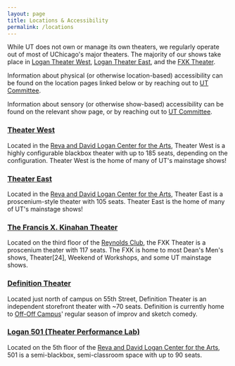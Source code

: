 ```yaml
---
layout: page
title: Locations & Accessibility
permalink: /locations
---
```


While UT does not own or manage its own theaters, we regularly operate out of most of UChicago's major theaters. The majority of our shows take place in [Logan Theater West](/locations/west), [Logan Theater East](/locations/east), and the [FXK Theater](/locations/fxk).

Information about physical (or otherwise location-based) accessibility can be found on the location pages linked below or by reaching out to [UT Committee](mailto:ut-committee@uchicago.edu).

Information about sensory (or otherwise show-based) accessibility can be found on the relevant show page, or by reaching out to [UT Committee](mailto:ut-committee@uchicago.edu).

### **[Theater West](/locations/west)**

Located in the [Reva and David Logan Center for the Arts](https://www.logancenter.uchicago.edu/), Theater West is a highly configurable blackbox theater with up to 185 seats, depending on the configuration. Theater West is the home of many of UT's mainstage shows!

### **[Theater East](/locations/east)**

Located in the [Reva and David Logan Center for the Arts](https://www.logancenter.uchicago.edu/), Theater East is a proscenium-style theater with 105 seats. Theater East is the home of many of UT's mainstage shows!

### **[The Francis X. Kinahan Theater](/locations/fxk)**

Located on the third floor of the [Reynolds Club](https://studentcenters.uchicago.edu/reynolds-club/), the FXK Theater is a proscenium theater with 117 seats. The FXK is home to most Dean's Men's shows, Theater\[24\], Weekend of Workshops, and some UT mainstage shows. 

### **[Definition Theater](/locations/definition)**

Located just north of campus on 55th Street, Definition Theater is an independent storefront theater with ~70 seats. Definition is currently home to [Off-Off Campus](https://offoffcampus.org/)' regular season of improv and sketch comedy.

### **[Logan 501 (Theater Performance Lab)](/locations/501)**

Located on the 5th floor of the [Reva and David Logan Center for the Arts](https://www.logancenter.uchicago.edu/), 501 is a semi-blackbox, semi-classroom space with up to 90 seats.

